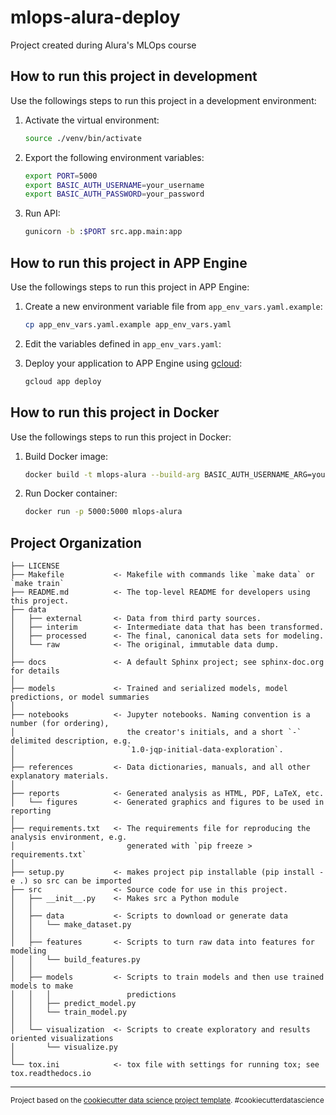 mlops-alura-deploy
==============================

Project created during Alura's MLOps course

How to run this project in development
------------

Use the followings steps to run this project in a development environment:

1. Activate the virtual environment:
    
    ```sh
    source ./venv/bin/activate
    ```

2. Export the following environment variables:

    ```sh
    export PORT=5000
    export BASIC_AUTH_USERNAME=your_username
    export BASIC_AUTH_PASSWORD=your_password
    ```

3. Run API:

    ```sh
    gunicorn -b :$PORT src.app.main:app
    ```

How to run this project in APP Engine 
------------

Use the followings steps to run this project in APP Engine:

1. Create a new environment variable file from `app_env_vars.yaml.example`:
    ```sh
    cp app_env_vars.yaml.example app_env_vars.yaml
    ```

2. Edit the variables defined in `app_env_vars.yaml`:

3. Deploy your application to APP Engine using [gcloud](https://cloud.google.com/sdk/docs/install?hl=pt-br#windows):

    ```sh
    gcloud app deploy
    ```

How to run this project in Docker
------------

Use the followings steps to run this project in Docker:

1. Build Docker image:

    ```sh
    docker build -t mlops-alura --build-arg BASIC_AUTH_USERNAME_ARG=your_username --build-arg BASIC_AUTH_PASSWORD_ARG=your_password .
    ```

2. Run Docker container:

    ```sh
    docker run -p 5000:5000 mlops-alura
    ```

Project Organization
------------

    ├── LICENSE
    ├── Makefile           <- Makefile with commands like `make data` or `make train`
    ├── README.md          <- The top-level README for developers using this project.
    ├── data
    │   ├── external       <- Data from third party sources.
    │   ├── interim        <- Intermediate data that has been transformed.
    │   ├── processed      <- The final, canonical data sets for modeling.
    │   └── raw            <- The original, immutable data dump.
    │
    ├── docs               <- A default Sphinx project; see sphinx-doc.org for details
    │
    ├── models             <- Trained and serialized models, model predictions, or model summaries
    │
    ├── notebooks          <- Jupyter notebooks. Naming convention is a number (for ordering),
    │                         the creator's initials, and a short `-` delimited description, e.g.
    │                         `1.0-jqp-initial-data-exploration`.
    │
    ├── references         <- Data dictionaries, manuals, and all other explanatory materials.
    │
    ├── reports            <- Generated analysis as HTML, PDF, LaTeX, etc.
    │   └── figures        <- Generated graphics and figures to be used in reporting
    │
    ├── requirements.txt   <- The requirements file for reproducing the analysis environment, e.g.
    │                         generated with `pip freeze > requirements.txt`
    │
    ├── setup.py           <- makes project pip installable (pip install -e .) so src can be imported
    ├── src                <- Source code for use in this project.
    │   ├── __init__.py    <- Makes src a Python module
    │   │
    │   ├── data           <- Scripts to download or generate data
    │   │   └── make_dataset.py
    │   │
    │   ├── features       <- Scripts to turn raw data into features for modeling
    │   │   └── build_features.py
    │   │
    │   ├── models         <- Scripts to train models and then use trained models to make
    │   │   │                 predictions
    │   │   ├── predict_model.py
    │   │   └── train_model.py
    │   │
    │   └── visualization  <- Scripts to create exploratory and results oriented visualizations
    │       └── visualize.py
    │
    └── tox.ini            <- tox file with settings for running tox; see tox.readthedocs.io


--------

<p><small>Project based on the <a target="_blank" href="https://drivendata.github.io/cookiecutter-data-science/">cookiecutter data science project template</a>. #cookiecutterdatascience</small></p>
